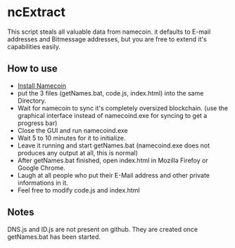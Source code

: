 ncExtract
=========
This script steals all valuable data from namecoin.
it defaults to E-mail addresses and Bitmessage addresses,
but you are free to extend it's capabilities easily.

## How to use
* [Install Namecoin](http://dot-bit.org/InstallAndConfigureNamecoin)
* put the 3 files (getNames.bat, code.js, index.html) into the same Directory.
* Wait for namecoin to sync it's completely oversized blockchain. (use the graphical interface instead of namecoind.exe for syncing to get a progress bar)
* Close the GUI and run namecoind.exe
* Wait 5 to 10 minutes for it to initialize.
* Leave it running and start getNames.bat (namecoind.exe does not produces any output at all, this is normal)
* After getNames.bat finished, open index.html in Mozilla Firefoy or Google Chrome.
* Laugh at all people who put their E-Mail address and other private informations in it.
* Feel free to modify code.js and index.html

## Notes
DNS.js and ID.js are not present on github. They are created once getNames.bat has been started.
